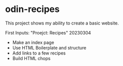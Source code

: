 # odin-recipes

This project shows my ability to create a basic website.

First Inputs: "Proejct: Recipes" 20230304

- Make an index page
- Use HTML Boilerplate and structure
- Add links to a few recipes
- Build HTML chops